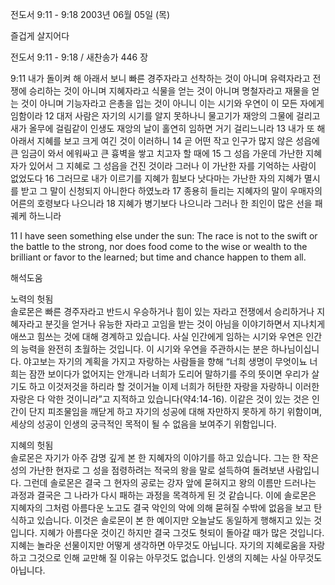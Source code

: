 전도서 9:11 - 9:18 
2003년 06월 05일 (목)

즐겁게 살지어다



전도서 9:11 - 9:18 / 새찬송가 446 장


9:11 내가 돌이켜 해 아래서 보니 빠른 경주자라고 선착하는 것이 아니며 유력자라고 전쟁에 승리하는 것이 아니며 지혜자라고 식물을 얻는 것이 아니며 명철자라고 재물을 얻는 것이 아니며 기능자라고 은총을 입는 것이 아니니 이는 시기와 우연이 이 모든 자에게 임함이라 
12 대저 사람은 자기의 시기를 알지 못하나니 물고기가 재앙의 그물에 걸리고 새가 올무에 걸림같이 인생도 재앙의 날이 홀연히 임하면 거기 걸리느니라 
13 내가 또 해 아래서 지혜를 보고 크게 여긴 것이 이러하니 
14 곧 어떤 작고 인구가 많지 않은 성읍에 큰 임금이 와서 에워싸고 큰 흉벽을 쌓고 치고자 할 때에 
15 그 성읍 가운데 가난한 지혜자가 있어서 그 지혜로 그 성읍을 건진 것이라 그러나 이 가난한 자를 기억하는 사람이 없었도다 
16 그러므로 내가 이르기를 지혜가 힘보다 낫다마는 가난한 자의 지혜가 멸시를 받고 그 말이 신청되지 아니한다 하였노라 
17 종용히 들리는 지혜자의 말이 우매자의 어른의 호령보다 나으니라 
18 지혜가 병기보다 나으니라 그러나 한 죄인이 많은 선을 패궤케 하느니라

11 I have seen something else under the sun: The race is not to the swift or the battle to the strong, nor does food come to the wise or wealth to the brilliant or favor to the learned; but time and chance happen to them all.

해석도움





노력의 헛됨  
솔로몬은 빠른 경주자라고 반드시 우승하거나 힘이 있는 자라고 전쟁에서 승리하거나 지혜자라고 분깃을 얻거나 유능한 자라고 고임을 받는 것이 아님을 이야기하면서 지나치게 애쓰고 힘쓰는 것에 대해 경계하고 있습니다. 사실 인간에게 임하는 시기와 우연은 인간의 능력을 완전히 초월하는 것입니다. 이 시기와 우연을 주관하시는 분은 하나님이십니다. 야고보는 자기의 계획을 가지고 자랑하는 사람들을 향해 “너희 생명이 무엇이뇨 너희는 잠깐 보이다가 없어지는 안개니라 너희가 도리어 말하기를 주의 뜻이면 우리가 살기도 하고 이것저것을 하리라 할 것이거늘 이제 너희가 허탄한 자랑을 자랑하니 이러한 자랑은 다 악한 것이니라”고 지적하고 있습니다(약4:14-16). 이같은 것이 있는 것은 인간이 단지 피조물임을 깨닫게 하고 자기의 성공에 대해 자만하지 못하게 하기 위함이며, 세상의 성공이 인생의 궁극적인 목적이 될 수 없음을 보여주기 위함입니다.  

지혜의 헛됨  
솔로몬은 자기가 아주 감명 깊게 본 한 지혜자의 이야기를 하고 있습니다. 그는 한 작은 성의 가난한 현자로 그 성을 점령하려는 적국의 왕을 말로 설득하여 돌려보낸 사람입니다. 그런데 솔로몬은 결국 그 현자의 공로는 강자 앞에 묻혀지고 왕의 이름만 드러나는 과정과 결국은 그 나라가 다시 패하는 과정을 목격하게 된 것 같습니다. 이에 솔로몬은 지혜자의 그처럼 아름다운 노고도 결국 악인의 악에 의해 묻혀질 수밖에 없음을 보고 탄식하고 있습니다. 이것은 솔로몬이 본 한 예이지만 오늘날도 동일하게 행해지고 있는 것입니다. 지혜가 아름다운 것이긴 하지만 결국 그것도 헛되이 돌아갈 때가 많은 것입니다. 지혜는 놀라운 선물이지만 어떻게 생각하면 아무것도 아닙니다. 자기의 지혜로움을 자랑하고 그것으로 인해 교만해 질 이유는 아무것도 없습니다. 인생의 지혜는 사실 아무것도 아닙니다.